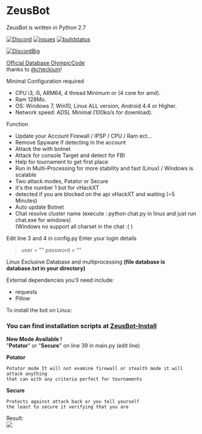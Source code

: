 # ZeusBot
ZeusBot is written in Python 2.7   

[![Discord](https://img.shields.io/badge/Chat-%20on%20Discord-738bd7.svg?style=flat-square)](https://discord.gg/EZNjh7t) 
[![issues](https://img.shields.io/github/issues/OlympicCode/vHackAPI-Python.svg?style=flat-square&raw=true)](http://gitlab.atvg-studios.at/root/ZeusBot/issue)
[![buildstatus](http://gitlab.atvg-studios.at/root/ZeusBot/badges/dev-2.x/build.svg)](http://gitlab.atvg-studios.at/root/ZeusBot/commits/dev-2.x)


[![DiscordBig](https://encrypted-tbn0.gstatic.com/images?q=tbn:ANd9GcRqIgbcCpiwO-V04gZWfGRZl-qrmIbgKXZtHCDjhV9nF_l3tD0g9w)](https://discord.gg/EZNjh7t)

[Official Database OlympicCode ](https://vhack.olympiccode.ga/)  
thanks to [@checkium](https://github.com/checkium)!

Minimal Configuration required  
  
- CPU i3, i5, ARM64, 4 thread Minimum or (4 core for amd).  
- Ram 128Mo.  
- OS: Windows 7, Win10,  Linux ALL version, Android 4.4 or Higher.  
- Network speed: ADSL Minimal (100ko/s for download).


Function
- Update your Account Firewall / IPSP / CPU / Ram ect...
- Remove Spyware if detecting in the account
- Attack the with botnet
- Attack for console Target and detect for FBI
- Help for tournament to get first place
- Run in Multi-Processing for more stability and fast (Linux) / Windows is scalable
- Two attack modes, Patator or Secure
- it's the number 1 bot for vHackXT
- detected if you are blocked on the api vHackXT and waiting (~5 Minutes)
- Auto update Botnet 
- Chat resolve cluster name (execute : python chat.py in linux and just run chat.exe for windows)  
(Windows no support all charset in the chat :( ) 
  
Edit line 3 and 4 in config.py
Enter your login details  
> user = ""
> password = ""  

Linux Exclusive Database and multiprocessing **(file database is database.txt in your directory)**

External dependencies you'll need include:
- requests
- Pillow

 
 
To install the bot on Linux:  

### You can find installation scripts at [ZeusBot-Install](http://gitlab.atvg-studios.at/root/ZeusBot-Installer)  

**New Mode Available !**  
"**Potator**" or "**Secure**" on line 39 in main.py (edit line)

**Potator**    
```   
Potator mode It will not examine firewall or stealth mode it will attack anything
that can with any criteria perfect for tournaments
```

**Secure**  
```
Protects against attack back or you tell yourself  
the least to secure it verifying that you are
```

Result:  
![](http://www.cuby-hebergs.com/dl/vhack.png)

